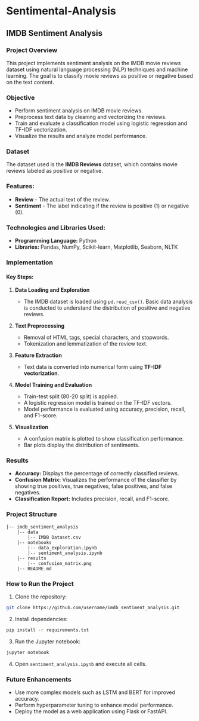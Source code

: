 
# Sentimental-Analysis
## IMDB Sentiment Analysis

### Project Overview
This project implements sentiment analysis on the IMDB movie reviews dataset using natural language processing (NLP) techniques and machine learning. The goal is to classify movie reviews as positive or negative based on the text content.

### Objective
- Perform sentiment analysis on IMDB movie reviews.
- Preprocess text data by cleaning and vectorizing the reviews.
- Train and evaluate a classification model using logistic regression and TF-IDF vectorization.
- Visualize the results and analyze model performance.

### Dataset
The dataset used is the **IMDB Reviews** dataset, which contains movie reviews labeled as positive or negative.

### Features:
- **Review** - The actual text of the review.
- **Sentiment** - The label indicating if the review is positive (1) or negative (0).

### Technologies and Libraries Used:
- **Programming Language:** Python
- **Libraries:** Pandas, NumPy, Scikit-learn, Matplotlib, Seaborn, NLTK

### Implementation

#### Key Steps:
1. **Data Loading and Exploration**
   - The IMDB dataset is loaded using `pd.read_csv()`. Basic data analysis is conducted to understand the distribution of positive and negative reviews.

2. **Text Preprocessing**
   - Removal of HTML tags, special characters, and stopwords.
   - Tokenization and lemmatization of the review text.

3. **Feature Extraction**
   - Text data is converted into numerical form using **TF-IDF vectorization**.

4. **Model Training and Evaluation**
   - Train-test split (80-20 split) is applied.
   - A logistic regression model is trained on the TF-IDF vectors.
   - Model performance is evaluated using accuracy, precision, recall, and F1-score.

5. **Visualization**
   - A confusion matrix is plotted to show classification performance.
   - Bar plots display the distribution of sentiments.

### Results
- **Accuracy:** Displays the percentage of correctly classified reviews.
- **Confusion Matrix:** Visualizes the performance of the classifier by showing true positives, true negatives, false positives, and false negatives.
- **Classification Report:** Includes precision, recall, and F1-score.

### Project Structure
```
|-- imdb_sentiment_analysis
    |-- data
        |-- IMDB Dataset.csv
    |-- notebooks
        |-- data_exploration.ipynb
        |-- sentiment_analysis.ipynb
    |-- results
        |-- confusion_matrix.png
    |-- README.md
```

### How to Run the Project
1. Clone the repository:
```bash
git clone https://github.com/username/imdb_sentiment_analysis.git
```

2. Install dependencies:
```bash
pip install -r requirements.txt
```

3. Run the Jupyter notebook:
```bash
jupyter notebook
```

4. Open `sentiment_analysis.ipynb` and execute all cells.

### Future Enhancements
- Use more complex models such as LSTM and BERT for improved accuracy.
- Perform hyperparameter tuning to enhance model performance.
- Deploy the model as a web application using Flask or FastAPI.

